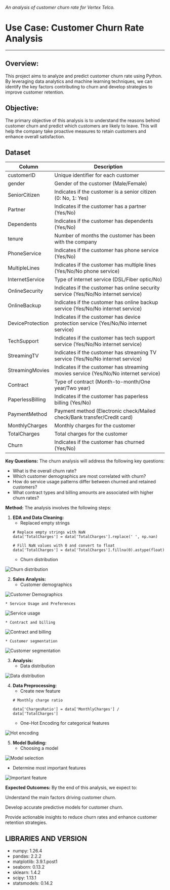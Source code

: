 *An analysis of customer churn rate for Vertex Telco.*

# Use Case: Customer Churn Rate Analysis
---

**Overview:**
---
This project aims to analyze and predict customer churn rate using Python. By leveraging data analytics and machine learning techniques, we can identify the key factors contributing to churn and develop strategies to improve customer retention.

**Objective:**
---
The primary objective of this analysis is to understand the reasons behind customer churn and predict which customers are likely to leave. This will help the company take proactive measures to retain customers and enhance overall satisfaction.

**Dataset**
---
<table>
  <thead>
    <tr>
      <th>Column</th>
      <th>Description</th>
    </tr>
  </thead>
  <tbody>
    <tr>
      <td>customerID</td>
      <td>Unique identifier for each customer</td>
    </tr>
    <tr>
      <td>gender</td>
      <td>Gender of the customer (Male/Female)</td>
    </tr>
    <tr>
      <td>SeniorCitizen</td>
      <td>Indicates if the customer is a senior citizen (0: No, 1: Yes)</td>
    </tr>
    <tr>
      <td>Partner</td>
      <td>Indicates if the customer has a partner (Yes/No)</td>
    </tr>
    <tr>
      <td>Dependents</td>
      <td>Indicates if the customer has dependents (Yes/No)</td>
    </tr>
    <tr>
      <td>tenure</td>
      <td>Number of months the customer has been with the company</td>
    </tr>
    <tr>
      <td>PhoneService</td>
      <td>Indicates if the customer has phone service (Yes/No)</td>
    </tr>
    <tr>
      <td>MultipleLines</td>
      <td>Indicates if the customer has multiple lines (Yes/No/No phone service)</td>
    </tr>
    <tr>
      <td>InternetService</td>
      <td>Type of internet service (DSL/Fiber optic/No)</td>
    </tr>
    <tr>
      <td>OnlineSecurity</td>
      <td>Indicates if the customer has online security service (Yes/No/No internet service)</td>
    </tr>
    <tr>
      <td>OnlineBackup</td>
      <td>Indicates if the customer has online backup service (Yes/No/No internet service)</td>
    </tr>
    <tr>
      <td>DeviceProtection</td>
      <td>Indicates if the customer has device protection service (Yes/No/No internet service)</td>
    </tr>
    <tr>
      <td>TechSupport</td>
      <td>Indicates if the customer has tech support service (Yes/No/No internet service)</td>
    </tr>
    <tr>
      <td>StreamingTV</td>
      <td>Indicates if the customer has streaming TV service (Yes/No/No internet service)</td>
    </tr>
    <tr>
      <td>StreamingMovies</td>
      <td>Indicates if the customer has streaming movies service (Yes/No/No internet service)</td>
    </tr>
    <tr>
      <td>Contract</td>
      <td>Type of contract (Month-to-month/One year/Two year)</td>
    </tr>
    <tr>
      <td>PaperlessBilling</td>
      <td>Indicates if the customer has paperless billing (Yes/No)</td>
    </tr>
    <tr>
      <td>PaymentMethod</td>
      <td>Payment method (Electronic check/Mailed check/Bank transfer/Credit card)</td>
    </tr>
    <tr>
      <td>MonthlyCharges</td>
      <td>Monthly charges for the customer</td>
    </tr>
    <tr>
      <td>TotalCharges</td>
      <td>Total charges for the customer</td>
    </tr>
    <tr>
      <td>Churn</td>
      <td>Indicates if the customer has churned (Yes/No)</td>
    </tr>
  </tbody>
</table>

**Key Questions:**
The churn analysis will address the following key questions:

   * What is the overall churn rate?
   * Which customer demographics are most correlated with churn?
   * How do service usage patterns differ between churned and retained customers?
   * What contract types and billing amounts are associated with higher churn rates?

**Method:**
The analysis involves the following steps:

1. **EDA and Data Cleaning:**
    * Replaced empty strings
    ```
    # Replace empty strings with NaN
    data['TotalCharges'] = data['TotalCharges'].replace(' ', np.nan)

    # Fill NaN values with 0 and convert to float
    data['TotalCharges'] = data['TotalCharges'].fillna(0).astype(float)
    ```
    * Churn distribution

![Churn distribution](<Images/Screenshot (252).png>)


2. **Sales Analysis:**
    * Customer demographics

![Customer Demographics](<Images/Screenshot (234).png>)

    * Service Usage and Preferences

![Service usage](<Images/Screenshot (237).png>)

    * Contract and billing

![Contract and billing](<Images/Screenshot (240).png>)

    * Customer segmentation

![Customer segmentation](<Images/Screenshot (241).png>)

3. **Analysis:**
    * Data distribution 

![Data distribution](<Images/Screenshot (243).png>)

4. **Data Preprocessing:**
    * Create new feature
    ```
    # Monthly charge ratio

    data['ChargesRatio'] = data['MonthlyCharges'] / data['TotalCharges']
    ```
    * One-Hot Encoding for categorical features

![Hot encoding](<Images/Screenshot (245).png>)

5. **Model Building:**
    * Choosing a model

![Model selection](<Images/Screenshot (257).png>)

   * Determine most important features

![Important feature](<Images/Screenshot (253).png>)

**Expected Outcomes:**
By the end of this analysis, we expect to:

Understand the main factors driving customer churn.

Develop accurate predictive models for customer churn.

Provide actionable insights to reduce churn rates and enhance customer retention strategies.

**LIBRARIES AND VERSION**
---
- numpy: 1.26.4
- pandas: 2.2.2
- matplotlib: 3.9.1.post1
- seaborn: 0.13.2
- sklearn: 1.4.2
- scipy: 1.13.1
- statsmodels: 0.14.2